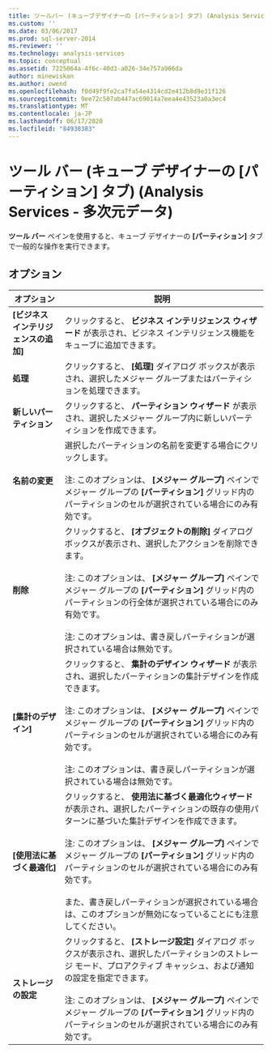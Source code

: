 ```yaml
---
title: ツールバー (キューブデザイナーの [パーティション] タブ) (Analysis Services 多次元データ) |Microsoft Docs
ms.custom: ''
ms.date: 03/06/2017
ms.prod: sql-server-2014
ms.reviewer: ''
ms.technology: analysis-services
ms.topic: conceptual
ms.assetid: 7225064a-4f6c-40d3-a026-34e757a966da
author: minewiskan
ms.author: owend
ms.openlocfilehash: f0d49f9fe2ca7fa54e4314cd2e412b8d9e31f126
ms.sourcegitcommit: 9ee72c507ab447ac69014a7eea4e43523a0a3ec4
ms.translationtype: MT
ms.contentlocale: ja-JP
ms.lasthandoff: 06/17/2020
ms.locfileid: "84938383"
---
```

# <a name="toolbar-partitions-tab-cube-designer-analysis-services---multidimensional-data"></a>ツール バー (キューブ デザイナーの [パーティション] タブ) (Analysis Services - 多次元データ)
  **ツール バー** ペインを使用すると、キューブ デザイナーの **[パーティション]** タブで一般的な操作を実行できます。  
  
## <a name="options"></a>オプション  
  
|オプション|説明|  
|------------|-----------------|  
|**[ビジネス インテリジェンスの追加]**|クリックすると、 **ビジネス インテリジェンス ウィザード** が表示され、ビジネス インテリジェンス機能をキューブに追加できます。|  
|**処理**|クリックすると、 **[処理]** ダイアログ ボックスが表示され、選択したメジャー グループまたはパーティションを処理できます。|  
|**新しいパーティション**|クリックすると、 **パーティション ウィザード** が表示され、選択したメジャー グループ内に新しいパーティションを作成できます。|  
|**名前の変更**|選択したパーティションの名前を変更する場合にクリックします。<br /><br /> 注: このオプションは、 **[メジャー グループ]** ペインでメジャー グループの **[パーティション]** グリッド内のパーティションのセルが選択されている場合にのみ有効です。|  
|**削除**|クリックすると、 **[オブジェクトの削除]** ダイアログ ボックスが表示され、選択したアクションを削除できます。<br /><br /> 注: このオプションは、 **[メジャー グループ]** ペインでメジャー グループの **[パーティション]** グリッド内のパーティションの行全体が選択されている場合にのみ有効です。<br /><br /> 注: このオプションは、書き戻しパーティションが選択されている場合は無効です。|  
|**[集計のデザイン]**|クリックすると、 **集計のデザイン ウィザード** が表示され、選択したパーティションの集計デザインを作成できます。<br /><br /> 注: このオプションは、 **[メジャー グループ]** ペインでメジャー グループの **[パーティション]** グリッド内のパーティションのセルが選択されている場合にのみ有効です。<br /><br /> 注: このオプションは、書き戻しパーティションが選択されている場合は無効です。|  
|**[使用法に基づく最適化]**|クリックすると、 **使用法に基づく最適化ウィザード** が表示され、選択したパーティションの既存の使用パターンに基づいた集計デザインを作成できます。<br /><br /> 注: このオプションは、 **[メジャー グループ]** ペインでメジャー グループの **[パーティション]** グリッド内のパーティションのセルが選択されている場合にのみ有効です。<br /><br /> また、書き戻しパーティションが選択されている場合は、このオプションが無効になっていることにも注意してください。|  
|**ストレージの設定**|クリックすると、 **[ストレージ設定]** ダイアログ ボックスが表示され、選択したパーティションのストレージ モード、プロアクティブ キャッシュ、および通知の設定を指定できます。<br /><br /> 注: このオプションは、 **[メジャー グループ]** ペインでメジャー グループの **[パーティション]** グリッド内のパーティションのセルが選択されている場合にのみ有効です。|  
  
  
